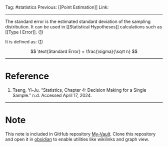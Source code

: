 Tag: #statistics 
Previous: [[Point Estimation]]
Link: 

---

The standard error is the estimated standard deviation of the sampling distribution. It can be used in [[Statistical Hypotheses]] calculations such as [[Type I Error]]. (<u>1</u>)

It is defined as: (<u>1</u>)

$$
\text{Standard Error} = \frac{\sigma}{\sqrt n}
$$

---

# Reference

1. Tseng, Yi-Ju. “Statistics, Chapter 4: Decision Making for a Single Sample.” n.d. Accessed April 17, 2024.

---

# Note

This note is included in GitHub repository [My-Vault](https://github.com/LittleD3092/My-Vault.git). Clone this repository and open it in [obsidian](https://obsidian.md/) to enable utilities like wikilinks and graph view.